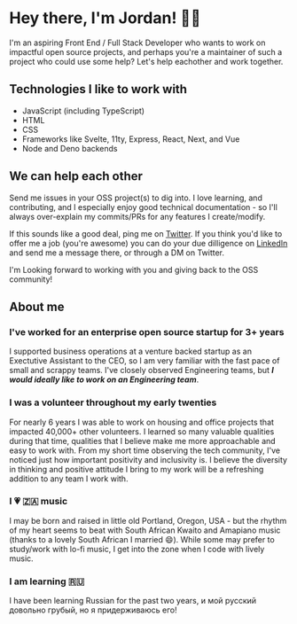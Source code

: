 # Hey there, I'm Jordan! 👋🏽 

I'm an aspiring Front End / Full Stack Developer who wants to work on impactful open source projects, and perhaps you're a maintainer of such a project who could use some help? Let's help eachother and work together.

## Technologies I like to work with
- JavaScript (including TypeScript)
- HTML
- CSS
- Frameworks like Svelte, 11ty, Express, React, Next, and Vue
- Node and Deno backends

## We can help each other

Send me issues in your OSS project(s) to dig into. I love learning, and contributing, and I especially enjoy good technical documentation - so I'll always over-explain my commits/PRs for any features I create/modify. 

If this sounds like a good deal, ping me on [Twitter](https://twitter.com/Halfro_American). If you think you'd like to offer me a job (you're awesome) you can do your due dilligence on [LinkedIn](https://www.linkedin.com/in/jordanhailey/) and send me a message there, or through a DM on Twitter.

I'm Looking forward to working with you and giving back to the OSS community!

## About me
### I've worked for an enterprise open source startup for 3+ years
I supported business operations at a venture backed startup as an Exectutive Assistant to the CEO, so I am very familiar with the fast pace of small and scrappy teams. I've closely observed Engineering teams, but ***I would ideally like to work on an Engineering team***. 

### I was a volunteer throughout my early twenties
For nearly 6 years I was able to work on housing and office projects that impacted 40,000+ other volunteers. I learned so many valuable qualities during that time, qualities that I believe make me more approachable and easy to work with. From my short time observing the tech community, I've noticed just how important positivity and inclusivity is. I believe the diversity in thinking and positive attitude I bring to my work will be a refreshing addition to any team I work with.

### I 💗 🇿🇦 music
I may be born and raised in little old Portland, Oregon, USA - but the rhythm of my heart seems to beat with South African Kwaito and Amapiano music (thanks to a lovely South African I married 😄). While some may prefer to study/work with lo-fi music, I get into the zone when I code with lively music.

### I am learning 🇷🇺
I have been learning Russian for the past two years, и мой русский довольно грубый, но я придерживаюсь его!
